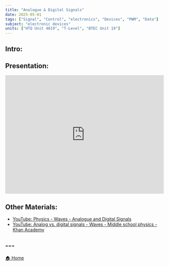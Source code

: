 ```yaml
---
title: "Analogue & Digital Signals"
date: 2025-05-01
tags: ["Signal", "Control", "electronics", "Devices", "PWM", "Data"]
subject: "electronic devices"
units: ["HTQ Unit 4019", "T-Level", "BTEC Unit 19"]
---
```


## Intro:

## Presentation:

<div style="position: relative; width: 100%; height: 0; padding-top: 75%;">
    <iframe src="https://EngineeringShare.github.io/engineering-hub/presentations/Analogue and Digital Signals.pdf" 
        style="position: absolute; top: 0; left: 0; width: 100%; height: 100%; border: none;">
    </iframe>
</div>

## Other Materials:
* [YouTube: Physics - Waves - Analogue and Digital Signals](https://youtu.be/XCu6L4kQF3k?si=UCaScr82F8xvw51n)
* [YouTube: Analog vs. digital signals - Waves - Middle school physics - Khan Academy](https://youtu.be/PEYdn56pdcQ)

## ---

<a href="https://engineeringshare.github.io/engineering-hub">🏠 Home</a>
